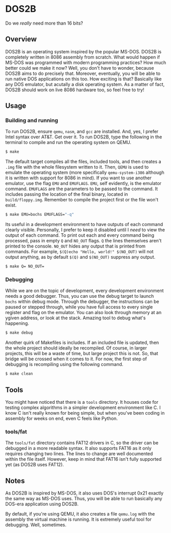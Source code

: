 # DOS2B

Do we *really* need more than 16 bits?

## Overview

DOS2B is an operating system inspired by the popular MS-DOS. DOS2B is completely written in 8086 assembly from scratch. What would happen if MS-DOS was programmed with modern programming practices? How much better could we make it now? Well, you don't have to wonder, because DOS2B aims to do precisely that. Moreover, eventually, you will be able to run native DOS applications on this too. How exciting is that? Basically like any DOS emulator, but acutally a disk operating system. As a matter of fact, DOS2B should work on live 8086 hardware too, so feel free to try!

## Usage

### Building and running

To run DOS2B, ensure `qemu`, `nasm`, and `gcc` are installed. And, yes, I prefer Intel syntax over AT&T. Get over it. To run DOS2B, type the following in the terminal to compile and run the operating system on QEMU. 

```bash
$ make
```

The default target compiles all the files, included tools, and then creates a `.img` file with the whole filesystem written to it. Then, `QEMU` is used to emulate the operating system (more specifically `qemu-system-i386` although it is written with support for 8086 in mind). If you want to use another emulator, use the flag `EMU` and `EMUFLAGS`. `EMU`, self evidently, is the emulator command. `EMUFLAGS` are the parameters to be passed to the command. It includes passing the location of the final binary, located in `build/floppy.img`. Remember to compile the project first or the file won't exist.

```bash
$ make EMU=bochs EMUFLAGS="-q"
```

Its useful in a development environment to have outputs of each command clearly visible. Personally, I prefer to keep it disabled until I *need* to view the output of each command. To print out each and every command being processed, pass in empty `Q` and `NO_OUT` flags. `Q` the lines themselves aren't printed to the console. `NO_OUT` hides any output that is printed from commands. For example, `$(Q)echo "Hello, world!" $(NO_OUT)` will not output anything, as by default `$(Q)` and `$(NO_OUT)` suppress any output.

```bash
$ make Q= NO_OUT=
```

### Debugging

While we are on the topic of development, every development environment needs a good debugger. Thus, you can use the debug target to launch `bochs` within debug mode. Through the debugger, the instructions can be paused or stepped through, while you have full access to every single register and flag on the emulator. You can also look through memory at an ygiven address, or look at the stack. Amazing tool to debug what's happening.

```bash
$ make debug
```

Another quirk of Makefiles is includes. If an included file is updated, then the whole project should ideally be recompiled. Of course, in larger projects, this will be a waste of time, but large project this is not. So, that bridge will be crossed when it comes to it. For now, the first step of debugging is recompiling using the following command.

```bash
$ make clean
```
## Tools

You might have noticed that there is a `tools` directory. It houses code for testing complex algorithms in a simpler development environment like C. I know C isn't really known for being simple, but when you've been coding in assembly for weeks on end, even C feels like Python.

### tools/fat

The `tools/fat` directory contains FAT12 drivers in C, so the driver can be debugged in a more readable syntax. It also supports FAT16 as it only requires changing two lines. The lines to change are well documented within the file itself. However, keep in mind that FAT16 isn't fully supported yet (as DOS2B uses FAT12).

## Notes

As DOS2B is inspired by MS-DOS, it also uses DOS's interrupt 0x21 exactly the same way as MS-DOS uses. Thus, you will be able to run basically any DOS-era application using DOS2B.

By default, if you're using QEMU, it also creates a file `qemu.log` with the assembly the virtual machine is running. It is extremely useful tool for debugging. Well, sometimes.

